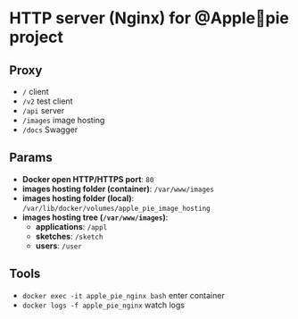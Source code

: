 # HTTP server (Nginx) for @Apple🥧pie project

## Proxy

   * `/` client
   * `/v2` test client
   * `/api` server
   * `/images` image hosting
   * `/docs` Swagger

## Params

   * **Docker open HTTP/HTTPS port**: `80`
   * **images hosting folder (container)**: `/var/www/images`
   * **images hosting folder (local)**: `/var/lib/docker/volumes/apple_pie_image_hosting`
   * **images hosting tree (`/var/www/images`)**:
      * **applications**: `/appl`
      * **sketches**: `/sketch`
      * **users**: `/user`

## Tools

   * `docker exec -it apple_pie_nginx bash` enter container
   * `docker logs -f apple_pie_nginx` watch logs
